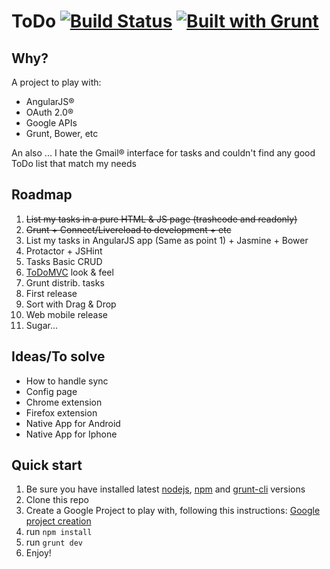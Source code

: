 # ToDo [![Build Status](https://travis-ci.org/mliwski/ToDo.svg?branch=development)](https://travis-ci.org/mliwski/ToDo) [![Built with Grunt](https://cdn.gruntjs.com/builtwith.png)](http://gruntjs.com/)
## Why?
A project to play with:
 * AngularJS®
 * OAuth 2.0®
 * Google APIs
 * Grunt, Bower, etc

An also ... I hate the Gmail® interface for tasks and couldn't find any good ToDo list that match my needs

## Roadmap
 1. <del>List my tasks in a pure HTML & JS page (trashcode and readonly)</del>
 1. <del>Grunt + Connect/Livereload to development + etc</del>
 1. List my tasks in AngularJS app (Same as point 1) + Jasmine + Bower
 1. Protactor + JSHint
 1. Tasks Basic CRUD
 1. [ToDoMVC](http://todomvc.com/) look & feel
 1. Grunt distrib. tasks
 1. First release
 1. Sort with Drag & Drop
 1. Web mobile release
 1. Sugar...
 
## Ideas/To solve
 * How to handle sync
 * Config page
 * Chrome extension
 * Firefox extension
 * Native App for Android
 * Native App for Iphone 
 
## Quick start
1. Be sure you have installed latest [nodejs](https://nodejs.org/), [npm](https://www.npmjs.com/) and [grunt-cli](http://gruntjs.com/getting-started) versions
2. Clone this repo
2. Create a Google Project to play with, following this instructions: [Google project creation](./docs/google_project_creation.md)
3. run `npm install`
4. run `grunt dev`
5. Enjoy!